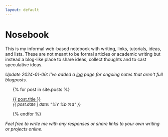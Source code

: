 ```yaml
---
layout: default
---
```


# Nosebook

This is my informal web-based notebook with writing, links, tutorials, ideas, and lists. These are not meant to be formal articles or academic writing but instead a blog-like place to share ideas, collect thoughts and to cast speculative ideas. 

*Update 2024-01-06: I've added a [log](log) page for ongoing notes that aren't full blogposts.*

<ul>
  {% for post in site.posts %}
  <li style="list-style:none;">
    <p>
      <a href="{{ site.baseurl }}{{ post.url }}">
     {{ post.title }}
     </a>
     <br>
    <em style="font-size:small;">
	{{ post.date | date: "%Y %b %d" }}
      </em>
      </p>
      </li>
  {% endfor %}
</ul>

<em>Feel free to write me with any responses or share links to your own writing or projects online.</em>
